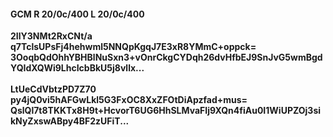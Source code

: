 #### GCM R 20/0c/400 L 20/0c/400
**2IlY3NMt2RxCNt/a**<br/>**q7TclsUPsFj4hehwml5NNQpKgqJ7E3xR8YMmC+oppck=**<br/>**3OoqbQdOhhYBHBlNuSxn3+vOnrCkgCYDqh26dvHfbEJ9SnJvG5wmBgdYQIdXQWi9LhcIcbBkU5j8vllx...**<br/><br/>
**LtUeCdVbtzPD7Z70**<br/>**py4jQ0vi5hAFGwLkl5G3FxOC8XxZFOtDiApzfad+mus=**<br/>**QslQl7t8TKKTx8H9t+HcvorT6UG6HhSLMvaFIj9XQn4fiAu0I1WiUPZOj3sikNyZxswABpy4BF2zUFiT...**